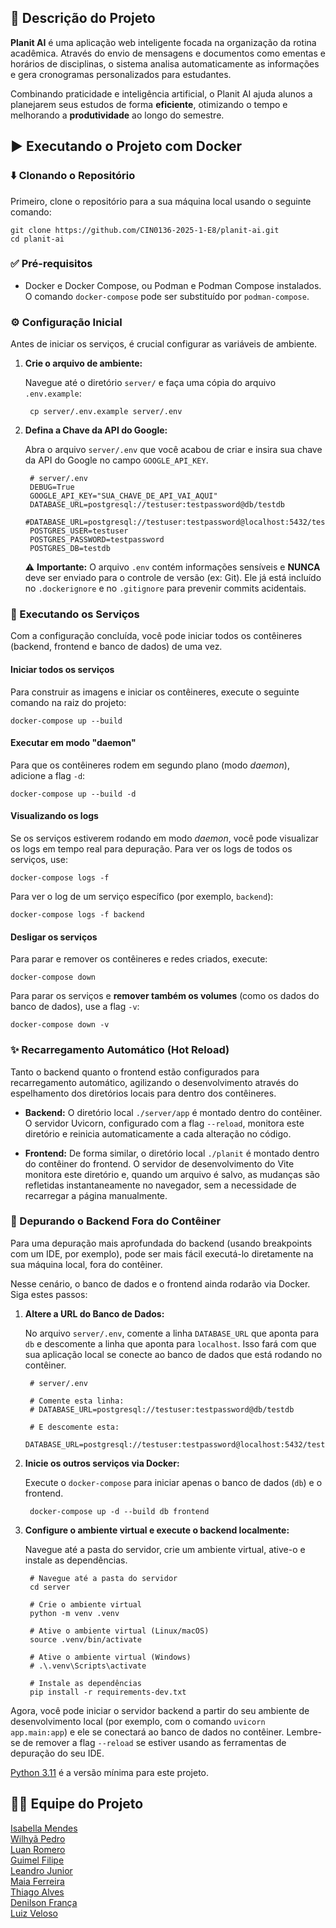 ## 📌 Descrição do Projeto
**Planit AI** é uma aplicação web inteligente focada na organização da rotina acadêmica. Através do envio de mensagens e documentos como ementas e horários de disciplinas, o sistema analisa automaticamente as informações e gera cronogramas personalizados para estudantes.

Combinando praticidade e inteligência artificial, o Planit AI ajuda alunos a planejarem seus estudos de forma **eficiente**, otimizando o tempo e melhorando a **produtividade** ao longo do semestre.

## ▶️ Executando o Projeto com Docker

### ⬇️ Clonando o Repositório

Primeiro, clone o repositório para a sua máquina local usando o seguinte comando:

    git clone https://github.com/CIN0136-2025-1-E8/planit-ai.git
    cd planit-ai

### ✅ Pré-requisitos

- Docker e Docker Compose, ou Podman e Podman Compose instalados. O comando `docker-compose` pode ser substituído por 
`podman-compose`.

### ⚙️ Configuração Inicial

Antes de iniciar os serviços, é crucial configurar as variáveis de ambiente.

1. **Crie o arquivo de ambiente:**

    Navegue até o diretório `server/` e faça uma cópia do arquivo `.env.example`:

        cp server/.env.example server/.env

2. **Defina a Chave da API do Google:**

    Abra o arquivo `server/.env` que você acabou de criar e insira sua chave da API do Google no campo `GOOGLE_API_KEY`.

        # server/.env
        DEBUG=True
        GOOGLE_API_KEY="SUA_CHAVE_DE_API_VAI_AQUI"
        DATABASE_URL=postgresql://testuser:testpassword@db/testdb
        #DATABASE_URL=postgresql://testuser:testpassword@localhost:5432/testdb
        POSTGRES_USER=testuser
        POSTGRES_PASSWORD=testpassword
        POSTGRES_DB=testdb

    ⚠️ **Importante:** O arquivo `.env` contém informações sensíveis e **NUNCA** deve ser enviado para o controle de 
    versão (ex: Git). Ele já está incluído no `.dockerignore` e no `.gitignore` para prevenir commits acidentais.

### 🚀 Executando os Serviços

Com a configuração concluída, você pode iniciar todos os contêineres (backend, frontend e banco de dados) de uma vez.

#### Iniciar todos os serviços

Para construir as imagens e iniciar os contêineres, execute o seguinte comando na raiz do projeto:

    docker-compose up --build

#### Executar em modo "daemon"

Para que os contêineres rodem em segundo plano (modo _daemon_), adicione a flag `-d`:

    docker-compose up --build -d

#### Visualizando os logs

Se os serviços estiverem rodando em modo _daemon_, você pode visualizar os logs em tempo real para depuração. Para ver 
os logs de todos os serviços, use:

    docker-compose logs -f

Para ver o log de um serviço específico (por exemplo, `backend`):

    docker-compose logs -f backend

#### Desligar os serviços

Para parar e remover os contêineres e redes criados, execute:

    docker-compose down

Para parar os serviços e **remover também os volumes** (como os dados do banco de dados), use a flag `-v`:

    docker-compose down -v

### ✨ Recarregamento Automático (Hot Reload)

Tanto o backend quanto o frontend estão configurados para recarregamento automático, agilizando o desenvolvimento 
através do espelhamento dos diretórios locais para dentro dos contêineres.

- **Backend:** O diretório local `./server/app` é montado dentro do contêiner. O servidor Uvicorn, configurado com a 
flag `--reload`, monitora este diretório e reinicia automaticamente a cada alteração no código.

- **Frontend:** De forma similar, o diretório local `./planit` é montado dentro do contêiner do frontend. O servidor de 
desenvolvimento do Vite monitora este diretório e, quando um arquivo é salvo, as mudanças são refletidas 
instantaneamente no navegador, sem a necessidade de recarregar a página manualmente.

### 🐞 Depurando o Backend Fora do Contêiner

Para uma depuração mais aprofundada do backend (usando breakpoints com um IDE, por exemplo), pode ser mais fácil 
executá-lo diretamente na sua máquina local, fora do contêiner.

Nesse cenário, o banco de dados e o frontend ainda rodarão via Docker. Siga estes passos:

1. **Altere a URL do Banco de Dados:**

    No arquivo `server/.env`, comente a linha `DATABASE_URL` que aponta para `db` e descomente a linha que aponta para 
    `localhost`. Isso fará com que sua aplicação local se conecte ao banco de dados que está rodando no contêiner.

        # server/.env
        
        # Comente esta linha:
        # DATABASE_URL=postgresql://testuser:testpassword@db/testdb
        
        # E descomente esta:
        DATABASE_URL=postgresql://testuser:testpassword@localhost:5432/testdb
        
2. **Inicie os outros serviços via Docker:**
    
   Execute o `docker-compose` para iniciar apenas o banco de dados (`db`) e o frontend.
    
        docker-compose up -d --build db frontend

3. **Configure o ambiente virtual e execute o backend localmente:**

    Navegue até a pasta do servidor, crie um ambiente virtual, ative-o e instale as dependências.

        # Navegue até a pasta do servidor
        cd server
        
        # Crie o ambiente virtual
        python -m venv .venv
        
        # Ative o ambiente virtual (Linux/macOS)
        source .venv/bin/activate
        
        # Ative o ambiente virtual (Windows)
        # .\.venv\Scripts\activate
        
        # Instale as dependências
        pip install -r requirements-dev.txt

Agora, você pode iniciar o servidor backend a partir do seu ambiente de desenvolvimento local (por exemplo, com o 
comando `uvicorn app.main:app`) e ele se conectará ao banco de dados no contêiner. Lembre-se de remover a flag 
`--reload` se estiver usando as ferramentas de depuração do seu IDE.

[Python 3.11](https://www.python.org/downloads/) é a versão mínima para este projeto.

## 👨‍💻 Equipe do Projeto
[Isabella Mendes](https://github.com/isabellamdsr)  
[Wilhyã Pedro](https://github.com/Wilhy-p)  
[Luan Romero](https://github.com/luanromerolcc)  
[Guimel Filipe](https://github.com/filipeguimel)  
[Leandro Junior](https://github.com/LeandroJrMarques)  
[Maia Ferreira](https://github.com/maia-cin)  
[Thiago Alves](https://github.com/ThAlvesM)  
[Denilson França](https://github.com/altinctrl)  
[Luiz Veloso](https://github.com/lm-veloso)  
